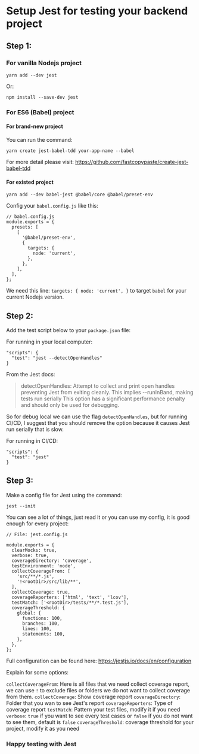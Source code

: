 # Setup Jest for testing your backend project

## Step 1:
### For vanilla Nodejs project

```
yarn add --dev jest
```
Or:
```
npm install --save-dev jest
```

### For ES6 (Babel) project

#### For brand-new project

You can run the command:

```
yarn create jest-babel-tdd your-app-name --babel
```

For more detail please visit: https://github.com/fastcopypaste/create-jest-babel-tdd

#### For existed project

```
yarn add --dev babel-jest @babel/core @babel/preset-env
```

Config your `babel.config.js` like this:
```
// babel.config.js
module.exports = {
  presets: [
    [
      '@babel/preset-env',
      {
        targets: {
          node: 'current',
        },
      },
    ],
  ],
};
```
We need this line: `targets: { node: 'current', }` to target `babel` for your current Nodejs version.

## Step 2:

Add the test script below to your `package.json` file:

For running in your local computer:

```
"scripts": {
  "test": "jest --detectOpenHandles"
}
```
From the Jest docs:

>detectOpenHandles: Attempt to collect and print open handles preventing Jest from exiting cleanly.
This implies --runInBand, making tests run serially
This option has a significant performance penalty and should only be used for debugging.

So for debug local we can use the flag `detectOpenHandles`, but for running CI/CD, I suggest that you should remove the option because it causes Jest run serially that is slow.

For running in CI/CD:

```
"scripts": {
  "test": "jest"
}
```


## Step 3:
Make a config file for Jest using the command:
```
jest --init
```
You can see a lot of things, just read it or you can use my config, it is good enough for every project:

```
// File: jest.config.js

module.exports = {
  clearMocks: true,
  verbose: true,
  coverageDirectory: 'coverage',
  testEnvironment: 'node',
  collectCoverageFrom: [
    'src/**/*.js',
    '!<rootDir>/src/lib/**',
  ],
  collectCoverage: true,
  coverageReporters: ['html', 'text', 'lcov'],
  testMatch: ['<rootDir>/tests/**/*.test.js'],
  coverageThreshold: {
    global: {
      functions: 100,
      branches: 100,
      lines: 100,
      statements: 100,
    },
  },
};
```
Full configuration  can be found here: https://jestjs.io/docs/en/configuration

Explain for some options:

`collectCoverageFrom`: Here is all files that we need collect coverage report, we can use `!` to exclude files or folders we do not want to collect coverage from them.
`collectCoverage`: Show coverage report
`coverageDirectory`: Folder that you wan to see Jest's report
`coverageReporters`: Type of coverage report
`testMatch`: Pattern your test files, modify it if you need
`verbose`: `true` if you want to see every test cases or `false` if you do not want to see them, default is `false`
`coverageThreshold`: coverage threshold for your project, modify it as  you need

### Happy testing with Jest
